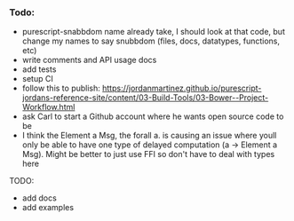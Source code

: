 ### Todo:
- purescript-snabbdom name already take, I should look at that code, but change my names to say snubbdom (files, docs, datatypes, functions, etc)
- write comments and API usage docs
- add tests 
- setup CI
- follow this to publish: https://jordanmartinez.github.io/purescript-jordans-reference-site/content/03-Build-Tools/03-Bower--Project-Workflow.html
- ask Carl to start a Github account where he wants open source code to be
- I think the Element a Msg, the forall a. is causing an issue where youll only be able to have one type of delayed computation (a -> Element a Msg). Might be better to just use FFI so don't have to deal with types here


TODO:
- add docs
- add examples
